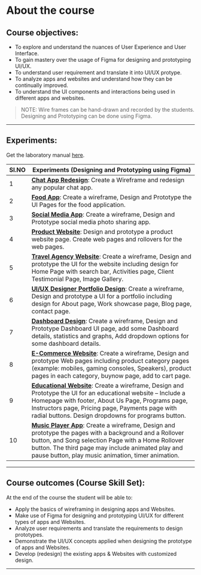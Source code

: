 # About the course

## Course objectives:

- To explore and understand the nuances of User Experience and User Interface.
- To gain mastery over the usage of Figma for designing and prototyping UI/UX.
- To understand user requirement and translate it into UI/UX protype.
- To analyze apps and websites and understand how they can be continually improved.
- To understand the UI components and interactions being used in different apps and websites.

> NOTE: Wire frames can be hand-drawn and recorded by the students. Designing and Prototyping can be done using Figma.

---
## Experiments:

<i class="fa-solid fa-arrow-right"></i> Get the laboratory manual [here](https://violetto-rose.github.io/UI-UX/public/resources/UI-UX-Laboratory-Manual.pdf).

| Sl.NO | Experiments (Designing and Prototyping using Figma)                                                                                                                                                                                                                                                    |
| ----- | ------------------------------------------------------------------------------------------------------------------------------------------------------------------------------------------------------------------------------------------------------------------------------------------------------ |
| 1     | **[Chat App Redesign](chat-app-redesign.md)**: Create a Wireframe and redesign any popular chat app.                                                                                                                                                                                                   |
| 2     | **[Food App](food-app.md)**: Create a wireframe, Design and Prototype the UI Pages for the food application.                                                                                                                                                                                           |
| 3     | **[Social Media App](social-media-app.md)**: Create a wireframe, Design and Prototype social media photo sharing app.                                                                                                                                                                                  |
| 4     | **[Product Website](product-website.md)**: Design and prototype a product website page. Create web pages and rollovers for the web pages.                                                                                                                                                              |
| 5     | **[Travel Agency Website](travel-agency-website.md)**: Create a wireframe, Design and prototype the UI for the website including design for Home Page with search bar, Activities page, Client Testimonial Page, Image Gallery.                                                                        |
| 6     | **[UI/UX Designer Portfolio Design](uiux-designer-portfolio-design.md)**: Create a wireframe, Design and prototype a UI for a portfolio including design for About page, Work showcase page, Blog page, contact page.                                                                                  |
| 7     | **[Dashboard Design](dashboard-design.md)**: Create a wireframe, Design and Prototype Dashboard UI page, add some Dashboard details, statistics and graphs, Add dropdown options for some dashboard details.                                                                                           |
| 8     | **[E-Commerce Website](e-commerce-website.md)**: Create a wireframe, Design and prototype Web pages including product category pages (example: mobiles, gaming consoles, Speakers), product pages in each category, buynow page, add to cart page.                                                     |
| 9     | **[Educational Website](educational-website.md)**: Create a wireframe, Design and Prototype the UI for an educational website – Include a Homepage with footer, About Us Page, Programs page, Instructors page, Pricing page, Payments page with radial buttons. Design dropdowns for programs button. |
| 10    | **[Music Player App](music-player-app.md)**: Create a wireframe, Design and prototype the pages with a background and a Rollover button, and Song selection Page with a Home Rollover button. The third page may include animated play and pause button, play music animation, timer animation.        |

---
## Course outcomes (Course Skill Set):

At the end of the course the student will be able to:

- Apply the basics of wireframing in designing apps and Websites.
- Make use of Figma for designing and prototyping UI/UX for different types of apps and Websites.
- Analyze user requirements and translate the requirements to design prototypes.
- Demonstrate the UI/UX concepts applied when designing the prototype of apps and Websites.
- Develop (redesign) the existing apps & Websites with customized design.

---